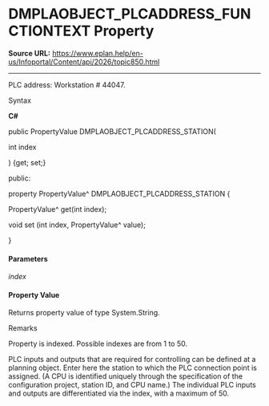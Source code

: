 # DMPLAOBJECT_PLCADDRESS_FUNCTIONTEXT Property

**Source URL:** https://www.eplan.help/en-us/Infoportal/Content/api/2026/topic850.html

---

PLC address: Workstation # 44047.

Syntax

**C#**



public PropertyValue DMPLAOBJECT_PLCADDRESS_STATION( 

   int index

) {get; set;}

public:

property PropertyValue^ DMPLAOBJECT_PLCADDRESS_STATION {

   PropertyValue^ get(int index);

   void set (int index, PropertyValue^ value);

}


#### Parameters

*index*

#### Property Value

Returns property value of type System.String.

Remarks

Property is indexed. Possible indexes are from 1 to 50.

PLC inputs and outputs that are required for controlling can be defined at a planning object. Enter here the station to which the PLC connection point is assigned. (A CPU is identified uniquely through the specification of the configuration project, station ID, and CPU name.) The individual PLC inputs and outputs are differentiated via the index, with a maximum of 50.
